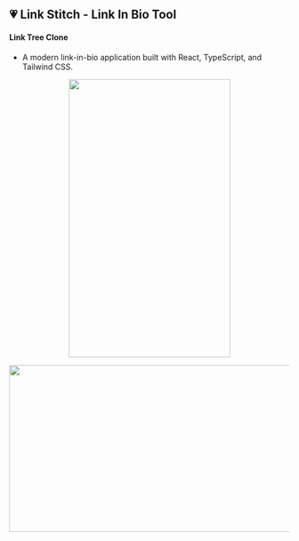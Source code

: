 ## 💗 Link Stitch - Link In Bio Tool

#### Link Tree Clone
- A modern link-in-bio application built with React, TypeScript, and Tailwind CSS.

<p align="center">
  <img width="290" height="500" src="https://github.com/user-attachments/assets/ff4fe106-5fb6-4765-8bf6-8decc897b73b">
</p>

<p align="center">
  <img width="550" height="300" src="https://github.com/user-attachments/assets/f6917530-11c4-4d42-8e13-0e0db02a5400">
</p>
